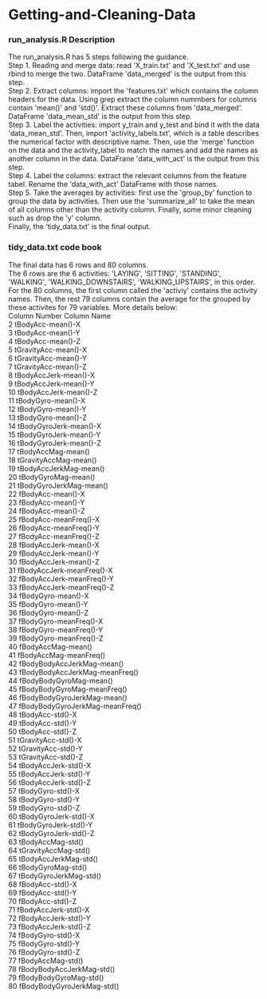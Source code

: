 # Getting-and-Cleaning-Data
### run_analysis.R Description
The run_analysis.R has 5 steps following the guidance.  
Step 1. Reading and merge data: read 'X_train.txt' and 'X_test.txt' and use rbind to merge the two. DataFrame 'data_merged' is the output from this step.  
Step 2. Extract columns: import the 'features.txt' which contains the column headers for the data. Using grep extract the column nummbers for columns contain 'mean()' and 'std()'. Extract these columns from 'data_merged'. DataFrame 'data_mean_std' is the output from this step.  
Step 3. Label the activities: import y_train and y_test and bind it with the data 'data_mean_std'. Then, import 'activity_labels.txt', which is a table describes the numerical factor with descriptive name. Then, use the 'merge' function on the data and the activity_label to match the names and add the names as another column in the data. DataFrane 'data_with_act' is the output from this step.  
Step 4. Label the columns: extract the relevant columns from the feature tabel. Rename the 'data_with_act' DataFrame with those names.  
Step 5. Take the averages by activities: first use the 'group_by' function to group the data by activities. Then use the 'summarize_all' to take the mean of all columns other than the activity column. Finally, some minor cleaning such as drop the 'y' column.   
Finally, the 'tidy_data.txt' is the final output.  
    
     
### tidy_data.txt code book
The final data has 6 rows and 80 columns.   
The 6 rows are the 6 activities: 'LAYING', 'SITTING', 'STANDING', 'WALKING', 'WALKING_DOWNSTAIRS', 'WALKING_UPSTAIRS', in this order.
For the 80 columns, the first column called the 'activiy' contains the activity names. Then, the rest 79 columns contain the average for the grouped by these activites for 79 variables. More details below:   
Column Number          Column Name   
2                tBodyAcc-mean()-X        
3                tBodyAcc-mean()-Y   
4                tBodyAcc-mean()-Z   
5             tGravityAcc-mean()-X  
6             tGravityAcc-mean()-Y  
7             tGravityAcc-mean()-Z  
8            tBodyAccJerk-mean()-X  
9            tBodyAccJerk-mean()-Y  
10           tBodyAccJerk-mean()-Z  
11              tBodyGyro-mean()-X   
12              tBodyGyro-mean()-Y   
13              tBodyGyro-mean()-Z  
14          tBodyGyroJerk-mean()-X  
15          tBodyGyroJerk-mean()-Y  
16          tBodyGyroJerk-mean()-Z  
17              tBodyAccMag-mean()   
18           tGravityAccMag-mean()   
19          tBodyAccJerkMag-mean()   
20             tBodyGyroMag-mean()   
21         tBodyGyroJerkMag-mean()   
22               fBodyAcc-mean()-X   
23               fBodyAcc-mean()-Y   
24               fBodyAcc-mean()-Z   
25           fBodyAcc-meanFreq()-X   
26           fBodyAcc-meanFreq()-Y   
27           fBodyAcc-meanFreq()-Z   
28           fBodyAccJerk-mean()-X   
29           fBodyAccJerk-mean()-Y   
30           fBodyAccJerk-mean()-Z   
31       fBodyAccJerk-meanFreq()-X   
32       fBodyAccJerk-meanFreq()-Y   
33       fBodyAccJerk-meanFreq()-Z   
34              fBodyGyro-mean()-X   
35              fBodyGyro-mean()-Y   
36              fBodyGyro-mean()-Z   
37          fBodyGyro-meanFreq()-X   
38          fBodyGyro-meanFreq()-Y   
39          fBodyGyro-meanFreq()-Z   
40              fBodyAccMag-mean()   
41          fBodyAccMag-meanFreq()   
42      fBodyBodyAccJerkMag-mean()   
43  fBodyBodyAccJerkMag-meanFreq()   
44         fBodyBodyGyroMag-mean()   
45     fBodyBodyGyroMag-meanFreq()   
46     fBodyBodyGyroJerkMag-mean()   
47 fBodyBodyGyroJerkMag-meanFreq()   
48                tBodyAcc-std()-X   
49                tBodyAcc-std()-Y   
50                tBodyAcc-std()-Z   
51             tGravityAcc-std()-X   
52             tGravityAcc-std()-Y    
53             tGravityAcc-std()-Z   
54            tBodyAccJerk-std()-X   
55            tBodyAccJerk-std()-Y   
56            tBodyAccJerk-std()-Z   
57               tBodyGyro-std()-X  
58               tBodyGyro-std()-Y   
59               tBodyGyro-std()-Z   
60           tBodyGyroJerk-std()-X   
61           tBodyGyroJerk-std()-Y  
62           tBodyGyroJerk-std()-Z   
63               tBodyAccMag-std()   
64            tGravityAccMag-std()   
65           tBodyAccJerkMag-std()   
66              tBodyGyroMag-std()   
67          tBodyGyroJerkMag-std()   
68                fBodyAcc-std()-X   
69                fBodyAcc-std()-Y   
70                fBodyAcc-std()-Z   
71            fBodyAccJerk-std()-X   
72            fBodyAccJerk-std()-Y   
73            fBodyAccJerk-std()-Z   
74               fBodyGyro-std()-X   
75               fBodyGyro-std()-Y   
76               fBodyGyro-std()-Z   
77               fBodyAccMag-std()   
78       fBodyBodyAccJerkMag-std()   
79          fBodyBodyGyroMag-std()   
80      fBodyBodyGyroJerkMag-std()  
